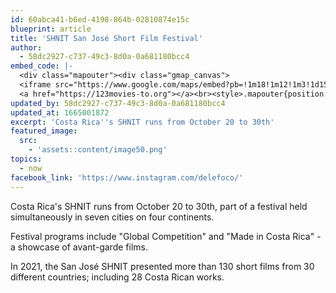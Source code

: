 ```yaml
---
id: 60abca41-b6ed-4198-864b-02810874e15c
blueprint: article
title: 'SHNIT San José Short Film Festival'
author:
  - 58dc2927-c737-49c3-8d0a-0a681180bcc4
embed_code: |-
  <div class="mapouter"><div class="gmap_canvas">
  <iframe src="https://www.google.com/maps/embed?pb=!1m18!1m12!1m3!1d15720.039305818998!2d-84.07666511610283!3d9.933139086907856!2m3!1f0!2f0!3f0!3m2!1i1024!2i768!4f13.1!3m3!1m2!1s0x8fa0e37b61d95e1d%3A0xe5fa8e4a35ac1271!2sCine%20Magaly!5e0!3m2!1ses!2sus!4v1663956107314!5m2!1ses!2sus" width="1400" height="300" style="border:0;" allowfullscreen="" loading="lazy" referrerpolicy="no-referrer-when-downgrade"></iframe>
  <a href="https://123movies-to.org"></a><br><style>.mapouter{position:relative;text-align:right;height:500px;width:1200px;}</style><style>.gmap_canvas {overflow:hidden;background:none!important;height:500px;width:1200px;}</style></div></div>
updated_by: 58dc2927-c737-49c3-8d0a-0a681180bcc4
updated_at: 1665001872
excerpt: 'Costa Rica''s SHNIT runs from October 20 to 30th'
featured_image:
  src:
    - 'assets::content/image50.png'
topics:
  - now
facebook_link: 'https://www.instagram.com/delefoco/'
---
```

Costa Rica's SHNIT runs from October 20 to 30th, part of a festival held simultaneously in seven cities on four continents.

Festival programs include "Global Competition" and "Made in Costa Rica" - a showcase of avant-garde films. 

In 2021, the San José SHNIT presented more than 130 short films from 30 different countries; including 28 Costa Rican works.